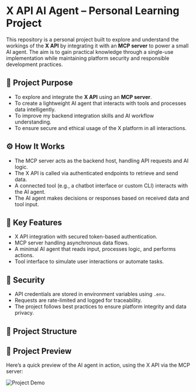 # X API AI Agent – Personal Learning Project

This repository is a personal project built to explore and understand the workings of the **X API** by integrating it with an **MCP server** to power a small AI agent. The aim is to gain practical knowledge through a single-use implementation while maintaining platform security and responsible development practices.

## 🎯 Project Purpose

- To explore and integrate the **X API** using an **MCP server**.
- To create a lightweight AI agent that interacts with tools and processes data intelligently.
- To improve my backend integration skills and AI workflow understanding.
- To ensure secure and ethical usage of the X platform in all interactions.

## ⚙️ How It Works

- The MCP server acts as the backend host, handling API requests and AI logic.
- The X API is called via authenticated endpoints to retrieve and send data.
- A connected tool (e.g., a chatbot interface or custom CLI) interacts with the AI agent.
- The AI agent makes decisions or responses based on received data and tool input.

## 🧠 Key Features

- X API integration with secured token-based authentication.
- MCP server handling asynchronous data flows.
- A minimal AI agent that reads input, processes logic, and performs actions.
- Tool interface to simulate user interactions or automate tasks.

## 🔐 Security

- API credentials are stored in environment variables using `.env`.
- Requests are rate-limited and logged for traceability.
- The project follows best practices to ensure platform integrity and data privacy.

## 📁 Project Structure

## 🎥 Project Preview

Here’s a quick preview of the AI agent in action, using the X API via the MCP server:

![Project Demo](./assets/demo.gif)

